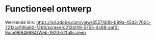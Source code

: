 # Functioneel ontwerp

Werkende link: https://xd.adobe.com/view/85574b1b-b89a-45d3-760c-7212cd196a60-f366/screen/c212bf49-5755-4c68-aaf0-9cce96949984/Web-1920-3?fullscreen
